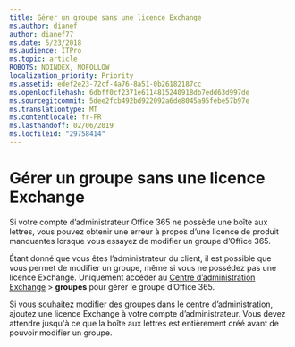 ```yaml
---
title: Gérer un groupe sans une licence Exchange
ms.author: dianef
author: dianef77
ms.date: 5/23/2018
ms.audience: ITPro
ms.topic: article
ROBOTS: NOINDEX, NOFOLLOW
localization_priority: Priority
ms.assetid: edef2e23-72cf-4a76-8a51-0b26182187cc
ms.openlocfilehash: 6dbff0cf2371e6114815240918db7edd63d997de
ms.sourcegitcommit: 5dee2fcb492bd922092a6de8045a95febe57b97e
ms.translationtype: MT
ms.contentlocale: fr-FR
ms.lasthandoff: 02/06/2019
ms.locfileid: "29758414"
---
```

# <a name="manage-a-group-without-an-exchange-license"></a>Gérer un groupe sans une licence Exchange

Si votre compte d’administrateur Office 365 ne possède une boîte aux lettres, vous pouvez obtenir une erreur à propos d’une licence de produit manquantes lorsque vous essayez de modifier un groupe d’Office 365.
  
Étant donné que vous êtes l’administrateur du client, il est possible que vous permet de modifier un groupe, même si vous ne possédez pas une licence Exchange. Uniquement accéder au [Centre d’administration Exchange](https://outlook.office365.com/ecp.aspx) \> **groupes** pour gérer le groupe d’Office 365. 
  
Si vous souhaitez modifier des groupes dans le centre d’administration, ajoutez une licence Exchange à votre compte d’administrateur. Vous devez attendre jusqu'à ce que la boîte aux lettres est entièrement créé avant de pouvoir modifier un groupe.
  

